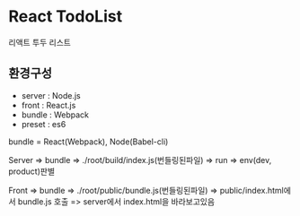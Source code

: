 # React TodoList
리액트 투두 리스트

## 환경구성 
- server : Node.js
- front : React.js
- bundle : Webpack
- preset : es6

bundle = React(Webpack), Node(Babel-cli)

Server => bundle => ./root/build/index.js(번들링된파일) => run => env(dev, product)판별 

Front => bundle => ./root/public/bundle.js(번들링된파일) => public/index.html에서 bundle.js 호출 
=> server에서 index.html을 바라보고있음

